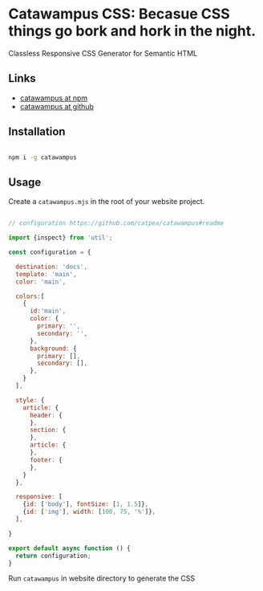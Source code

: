 # Catawampus CSS: Becasue CSS things go bork and hork in the night.
Classless Responsive CSS Generator for Semantic HTML

## Links

- [catawampus at npm](https://www.npmjs.com/package/catawampus)
- [catawampus at github](https://github.com/catpea/catawampus)

## Installation

```sh

npm i -g catawampus

```

## Usage

Create a ```catawampus.mjs``` in the root of your website project.

```JavaScript

// configuration https://github.com/catpea/catawampus#readme

import {inspect} from 'util';

const configuration = {

  destination: 'docs',
  template: 'main',
  color: 'main',

  colors:[
    {
      id:'main',
      color: {
        primary: '',
        secondary: '',
      },
      background: {
        primary: [],
        secondary: [],
      },
    }
  ],

  style: {
    article: {
      header: {
      },
      section: {
      },
      article: {
      },
      footer: {
      },
    }
  },

  responsive: [
    {id: ['body'], fontSize: [1, 1.5]},
    {id: ['img'], width: [100, 75, '%']},
  ],

}

export default async function () {
  return configuration;
}


```

Run ```catawampus``` in website directory to generate the CSS
